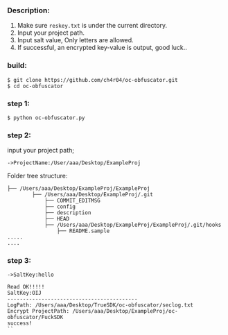 ### Description:
1. Make sure ```reskey.txt``` is under the current directory.
2. Input your project path.
3. Input salt value, Only letters are allowed.
4. If successful, an encrypted key-value is output, good luck..


### build:
```
$ git clone https://github.com/ch4r04/oc-obfuscator.git
$ cd oc-obfuscator
```
### step 1:
```
$ python oc-obfuscator.py
```
### step 2:
input your project path;
```
->ProjectName:/User/aaa/Desktop/ExampleProj
```
Folder tree structure:
```
├── /Users/aaa/Desktop/ExampleProj/ExampleProj
		├── /Users/aaa/Desktop/ExampleProj/.git
			├── COMMIT_EDITMSG
			├── config
			├── description
			├── HEAD
			├── /Users/aaa/Desktop/ExampleProj/ExampleProj/.git/hooks
				├── README.sample
.....
....
```
### step 3:
```
->SaltKey:hello
```
```
Read OK!!!!!
SaltKey:OIJ
------------------------------------------
LogPath: /Users/aaa/Desktop/TrueSDK/oc-obfuscator/seclog.txt
Encrypt ProjectPath: /Users/aaa/Desktop/ExampleProj/oc-obfuscator/FuckSDK
success!
``

